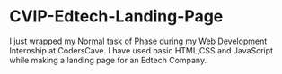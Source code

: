 # CVIP-Edtech-Landing-Page
I just wrapped my Normal task of Phase during my Web Development Internship at CodersCave.
I have used basic HTML,CSS and JavaScript while making a landing page for an Edtech Company.

